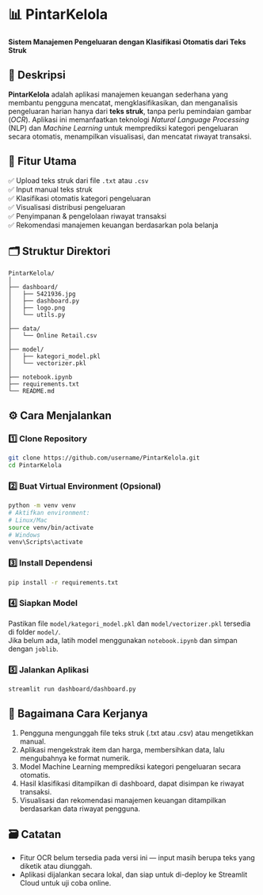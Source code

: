 # 📊 PintarKelola

**Sistem Manajemen Pengeluaran dengan Klasifikasi Otomatis dari Teks Struk**

## 📌 Deskripsi
**PintarKelola** adalah aplikasi manajemen keuangan sederhana yang membantu pengguna mencatat, mengklasifikasikan, dan menganalisis pengeluaran harian hanya dari **teks struk**, tanpa perlu pemindaian gambar (*OCR*). Aplikasi ini memanfaatkan teknologi *Natural Language Processing* (NLP) dan *Machine Learning* untuk memprediksi kategori pengeluaran secara otomatis, menampilkan visualisasi, dan mencatat riwayat transaksi.

## 🚀 Fitur Utama
✅ Upload teks struk dari file `.txt` atau `.csv`  
✅ Input manual teks struk  
✅ Klasifikasi otomatis kategori pengeluaran  
✅ Visualisasi distribusi pengeluaran  
✅ Penyimpanan & pengelolaan riwayat transaksi  
✅ Rekomendasi manajemen keuangan berdasarkan pola belanja

## 🗂️ Struktur Direktori
```
PintarKelola/
│
├── dashboard/
│   ├── 5421936.jpg 
│   ├── dashboard.py 
│   ├── logo.png 
│   └── utils.py 
│
├── data/
│   └── Online Retail.csv 
│
├── model/
│   ├── kategori_model.pkl 
│   └── vectorizer.pkl
│
├── notebook.ipynb 
├── requirements.txt 
└── README.md
```

## ⚙️ Cara Menjalankan

### 1️⃣ Clone Repository
```bash
git clone https://github.com/username/PintarKelola.git
cd PintarKelola
```

### 2️⃣ Buat Virtual Environment (Opsional)
```bash
python -m venv venv
# Aktifkan environment:
# Linux/Mac
source venv/bin/activate
# Windows
venv\Scripts\activate
```

### 3️⃣ Install Dependensi
```bash
pip install -r requirements.txt
```

### 4️⃣ Siapkan Model
Pastikan file `model/kategori_model.pkl` dan `model/vectorizer.pkl` tersedia di folder `model/`.  
Jika belum ada, latih model menggunakan `notebook.ipynb` dan simpan dengan `joblib`.

### 5️⃣ Jalankan Aplikasi
```bash
streamlit run dashboard/dashboard.py
```

## 🧩 Bagaimana Cara Kerjanya
1. Pengguna mengunggah file teks struk (.txt atau .csv) atau mengetikkan manual.
2. Aplikasi mengekstrak item dan harga, membersihkan data, lalu mengubahnya ke format numerik.
3. Model Machine Learning memprediksi kategori pengeluaran secara otomatis.
4. Hasil klasifikasi ditampilkan di dashboard, dapat disimpan ke riwayat transaksi.
5. Visualisasi dan rekomendasi manajemen keuangan ditampilkan berdasarkan data riwayat pengguna.

## 🗃️ Catatan
- Fitur OCR belum tersedia pada versi ini — input masih berupa teks yang diketik atau diunggah.
- Aplikasi dijalankan secara lokal, dan siap untuk di-deploy ke Streamlit Cloud untuk uji coba online.